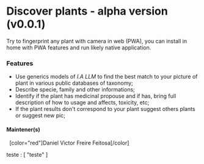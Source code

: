 # Discover plants - alpha version (v0.0.1)
Try to fingerprint any plant with camera in web (PWA), you can install in home with PWA features and run likely native application.


<h3>Features</h3>

- Use generics models of *I.A LLM* to find the best match to your picture of plant in various public databases of taxonomy;
- Describe specie, family and other informations;
- Identify if the plant has medicinal propouse and if has, bring full description of how to usage and affects, toxicity, etc;
- If the plant results don't correspond to your plant suggest others plants or suggest new pic;

<h4>Maintener(s)</h4>

&nbsp;&nbsp;[color="red"]Daniel Victor Freire Feitosa[/color]

teste : [
"teste"
]
